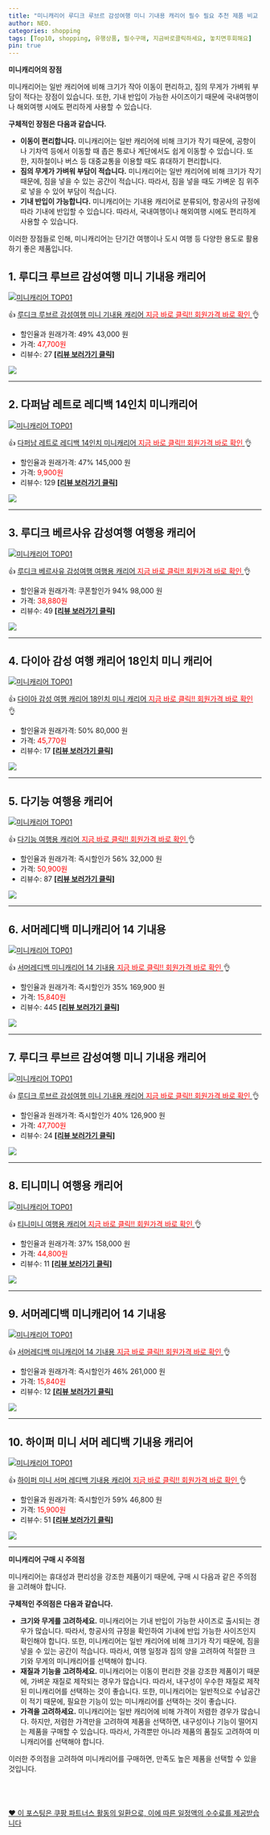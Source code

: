 ```yaml
---
title: "미니캐리어 루디크 루브르 감성여행 미니 기내용 캐리어 필수 필요 추천 제품 비교 최저 가격 비교 장점 구매 후기 구매평"
author: NEO.
categories: shopping
tags: [Top10, shopping, 유행상품, 필수구매, 지금바로클릭하세요, 놓치면후회해요]
pin: true
---
```

**미니캐리어의 장점**

미니캐리어는 일반 캐리어에 비해 크기가 작아 이동이 편리하고, 짐의 무게가 가벼워 부담이 적다는 장점이 있습니다. 또한, 기내 반입이 가능한 사이즈이기 때문에 국내여행이나 해외여행 시에도 편리하게 사용할 수 있습니다.

**구체적인 장점은 다음과 같습니다.**

* **이동이 편리합니다.** 미니캐리어는 일반 캐리어에 비해 크기가 작기 때문에, 공항이나 기차역 등에서 이동할 때 좁은 통로나 계단에서도 쉽게 이동할 수 있습니다. 또한, 지하철이나 버스 등 대중교통을 이용할 때도 휴대하기 편리합니다.
* **짐의 무게가 가벼워 부담이 적습니다.** 미니캐리어는 일반 캐리어에 비해 크기가 작기 때문에, 짐을 넣을 수 있는 공간이 적습니다. 따라서, 짐을 넣을 때도 가벼운 짐 위주로 넣을 수 있어 부담이 적습니다.
* **기내 반입이 가능합니다.** 미니캐리어는 기내용 캐리어로 분류되어, 항공사의 규정에 따라 기내에 반입할 수 있습니다. 따라서, 국내여행이나 해외여행 시에도 편리하게 사용할 수 있습니다.

이러한 장점들로 인해, 미니캐리어는 단기간 여행이나 도시 여행 등 다양한 용도로 활용하기 좋은 제품입니다.

   

## 1. 루디크 루브르 감성여행 미니 기내용 캐리어

[![미니캐리어 TOP01](https://thumbnail9.coupangcdn.com/thumbnails/remote/490x490ex/image/retail/images/1575090347713877-c21df360-984a-440c-8cb4-f15cf1a155c3.jpg)](https://link.coupang.com/re/AFFSDP?lptag=AF3617701&subid=GithubCoopas&pageKey=7355188221&traceid=V0-153&itemId=18937996813&vendorItemId=86064550963)


👍 [루디크 루브르 감성여행 미니 기내용 캐리어 <font color=red> 지금 바로 클릭!! 회원가격 바로 확인 </font> ](https://link.coupang.com/re/AFFSDP?lptag=AF3617701&subid=GithubCoopas&pageKey=7355188221&traceid=V0-153&itemId=18937996813&vendorItemId=86064550963) 👌 


- 할인율과 원래가격: 49%  43,000   원
- 가격: <span style='color:red'>47,700원</span>
- 리뷰수: 27  [**[리뷰 보러가기 클릭]**](https://link.coupang.com/re/AFFSDP?lptag=AF3617701&subid=GithubCoopas&pageKey=7355188221&traceid=V0-153&itemId=18937996813&vendorItemId=86064550963)

[![](/discount_price.png)](https://link.coupang.com/re/AFFSDP?lptag=AF3617701&subid=GithubCoopas&pageKey=7355188221&traceid=V0-153&itemId=18937996813&vendorItemId=86064550963)

---


   

## 2. 다퍼남 레트로 레디백 14인치 미니캐리어

[![미니캐리어 TOP01](https://thumbnail7.coupangcdn.com/thumbnails/remote/490x490ex/image/vendor_inventory/d3f8/6f7292de8ed136157a4378ca7ca2a36e7d6105fb81ce769adcddddb22051.jpg)](https://link.coupang.com/re/AFFSDP?lptag=AF3617701&subid=GithubCoopas&pageKey=7151507835&traceid=V0-153&itemId=17980413228&vendorItemId=85137264112)


👍 [다퍼남 레트로 레디백 14인치 미니캐리어 <font color=red> 지금 바로 클릭!! 회원가격 바로 확인 </font> ](https://link.coupang.com/re/AFFSDP?lptag=AF3617701&subid=GithubCoopas&pageKey=7151507835&traceid=V0-153&itemId=17980413228&vendorItemId=85137264112) 👌 


- 할인율과 원래가격: 47%  145,000   원
- 가격: <span style='color:red'>9,900원</span>
- 리뷰수: 129  [**[리뷰 보러가기 클릭]**](https://link.coupang.com/re/AFFSDP?lptag=AF3617701&subid=GithubCoopas&pageKey=7151507835&traceid=V0-153&itemId=17980413228&vendorItemId=85137264112)

[![](/discount_price.png)](https://link.coupang.com/re/AFFSDP?lptag=AF3617701&subid=GithubCoopas&pageKey=7151507835&traceid=V0-153&itemId=17980413228&vendorItemId=85137264112)

---


   

## 3. 루디크 베르사유 감성여행 여행용 캐리어

[![미니캐리어 TOP01](https://thumbnail7.coupangcdn.com/thumbnails/remote/490x490ex/image/retail/images/190247920785221-708fe99e-a494-4bc2-a409-ddcadbe3af48.jpg)](https://link.coupang.com/re/AFFSDP?lptag=AF3617701&subid=GithubCoopas&pageKey=7554210029&traceid=V0-153&itemId=19887107648&vendorItemId=86987464381)


👍 [루디크 베르사유 감성여행 여행용 캐리어 <font color=red> 지금 바로 클릭!! 회원가격 바로 확인 </font> ](https://link.coupang.com/re/AFFSDP?lptag=AF3617701&subid=GithubCoopas&pageKey=7554210029&traceid=V0-153&itemId=19887107648&vendorItemId=86987464381) 👌 


- 할인율과 원래가격: 쿠폰할인가 94%  98,000   원
- 가격: <span style='color:red'>38,880원</span>
- 리뷰수: 49  [**[리뷰 보러가기 클릭]**](https://link.coupang.com/re/AFFSDP?lptag=AF3617701&subid=GithubCoopas&pageKey=7554210029&traceid=V0-153&itemId=19887107648&vendorItemId=86987464381)

[![](/discount_price.png)](https://link.coupang.com/re/AFFSDP?lptag=AF3617701&subid=GithubCoopas&pageKey=7554210029&traceid=V0-153&itemId=19887107648&vendorItemId=86987464381)

---


   

## 4. 다이아 감성 여행 캐리어 18인치 미니 캐리어

[![미니캐리어 TOP01](https://thumbnail7.coupangcdn.com/thumbnails/remote/490x490ex/image/vendor_inventory/1e73/71c05d2a067d405eb4ac29205f956c3921268c927a42969291a9d07850b5.jpg)](https://link.coupang.com/re/AFFSDP?lptag=AF3617701&subid=GithubCoopas&pageKey=6997519319&traceid=V0-153&itemId=17148085736&vendorItemId=84336308868)


👍 [다이아 감성 여행 캐리어 18인치 미니 캐리어 <font color=red> 지금 바로 클릭!! 회원가격 바로 확인 </font> ](https://link.coupang.com/re/AFFSDP?lptag=AF3617701&subid=GithubCoopas&pageKey=6997519319&traceid=V0-153&itemId=17148085736&vendorItemId=84336308868) 👌 


- 할인율과 원래가격: 50%  80,000   원
- 가격: <span style='color:red'>45,770원</span>
- 리뷰수: 17  [**[리뷰 보러가기 클릭]**](https://link.coupang.com/re/AFFSDP?lptag=AF3617701&subid=GithubCoopas&pageKey=6997519319&traceid=V0-153&itemId=17148085736&vendorItemId=84336308868)

[![](/discount_price.png)](https://link.coupang.com/re/AFFSDP?lptag=AF3617701&subid=GithubCoopas&pageKey=6997519319&traceid=V0-153&itemId=17148085736&vendorItemId=84336308868)

---


   

## 5. 다기능 여행용 캐리어

[![미니캐리어 TOP01](https://thumbnail8.coupangcdn.com/thumbnails/remote/490x490ex/image/vendor_inventory/24d0/049ae69ce307bc4c620294244cabad041d632ed7636fad206bf59c14738c.jpg)](https://link.coupang.com/re/AFFSDP?lptag=AF3617701&subid=GithubCoopas&pageKey=7771727552&traceid=V0-153&itemId=20983059510&vendorItemId=88047822389)


👍 [다기능 여행용 캐리어 <font color=red> 지금 바로 클릭!! 회원가격 바로 확인 </font> ](https://link.coupang.com/re/AFFSDP?lptag=AF3617701&subid=GithubCoopas&pageKey=7771727552&traceid=V0-153&itemId=20983059510&vendorItemId=88047822389) 👌 


- 할인율과 원래가격: 즉시할인가 56%  32,000   원
- 가격: <span style='color:red'>50,900원</span>
- 리뷰수: 87  [**[리뷰 보러가기 클릭]**](https://link.coupang.com/re/AFFSDP?lptag=AF3617701&subid=GithubCoopas&pageKey=7771727552&traceid=V0-153&itemId=20983059510&vendorItemId=88047822389)

[![](/discount_price.png)](https://link.coupang.com/re/AFFSDP?lptag=AF3617701&subid=GithubCoopas&pageKey=7771727552&traceid=V0-153&itemId=20983059510&vendorItemId=88047822389)

---


   

## 6. 서머레디백 미니캐리어 14 기내용

[![미니캐리어 TOP01](https://thumbnail10.coupangcdn.com/thumbnails/remote/490x490ex/image/vendor_inventory/da3a/75fe54f14728533355d4e5f2c75e88836a538f764745d893d1fc20cf15db.jpg)](https://link.coupang.com/re/AFFSDP?lptag=AF3617701&subid=GithubCoopas&pageKey=6629281004&traceid=V0-153&itemId=15106687166&vendorItemId=82286059663)


👍 [서머레디백 미니캐리어 14 기내용 <font color=red> 지금 바로 클릭!! 회원가격 바로 확인 </font> ](https://link.coupang.com/re/AFFSDP?lptag=AF3617701&subid=GithubCoopas&pageKey=6629281004&traceid=V0-153&itemId=15106687166&vendorItemId=82286059663) 👌 


- 할인율과 원래가격: 즉시할인가 35%  169,900   원
- 가격: <span style='color:red'>15,840원</span>
- 리뷰수: 445  [**[리뷰 보러가기 클릭]**](https://link.coupang.com/re/AFFSDP?lptag=AF3617701&subid=GithubCoopas&pageKey=6629281004&traceid=V0-153&itemId=15106687166&vendorItemId=82286059663)

[![](/discount_price.png)](https://link.coupang.com/re/AFFSDP?lptag=AF3617701&subid=GithubCoopas&pageKey=6629281004&traceid=V0-153&itemId=15106687166&vendorItemId=82286059663)

---


   

## 7. 루디크 루브르 감성여행 미니 기내용 캐리어

[![미니캐리어 TOP01](https://thumbnail9.coupangcdn.com/thumbnails/remote/490x490ex/image/retail/images/1575090347713877-c21df360-984a-440c-8cb4-f15cf1a155c3.jpg)](https://link.coupang.com/re/AFFSDP?lptag=AF3617701&subid=GithubCoopas&pageKey=7355188221&traceid=V0-153&itemId=18937996813&vendorItemId=86064550963)


👍 [루디크 루브르 감성여행 미니 기내용 캐리어 <font color=red> 지금 바로 클릭!! 회원가격 바로 확인 </font> ](https://link.coupang.com/re/AFFSDP?lptag=AF3617701&subid=GithubCoopas&pageKey=7355188221&traceid=V0-153&itemId=18937996813&vendorItemId=86064550963) 👌 


- 할인율과 원래가격: 즉시할인가 40%  126,900   원
- 가격: <span style='color:red'>47,700원</span>
- 리뷰수: 24  [**[리뷰 보러가기 클릭]**](https://link.coupang.com/re/AFFSDP?lptag=AF3617701&subid=GithubCoopas&pageKey=7355188221&traceid=V0-153&itemId=18937996813&vendorItemId=86064550963)

[![](/discount_price.png)](https://link.coupang.com/re/AFFSDP?lptag=AF3617701&subid=GithubCoopas&pageKey=7355188221&traceid=V0-153&itemId=18937996813&vendorItemId=86064550963)

---


   

## 8. 티니미니 여행용 캐리어

[![미니캐리어 TOP01](https://thumbnail9.coupangcdn.com/thumbnails/remote/490x490ex/image/rs_quotation_api/q0dwbup7/3566d701884549eb8c456458b80a7fe3.jpg)](https://link.coupang.com/re/AFFSDP?lptag=AF3617701&subid=GithubCoopas&pageKey=7424738865&traceid=V0-153&itemId=19270194901&vendorItemId=86385410967)


👍 [티니미니 여행용 캐리어 <font color=red> 지금 바로 클릭!! 회원가격 바로 확인 </font> ](https://link.coupang.com/re/AFFSDP?lptag=AF3617701&subid=GithubCoopas&pageKey=7424738865&traceid=V0-153&itemId=19270194901&vendorItemId=86385410967) 👌 


- 할인율과 원래가격: 37%  158,000   원
- 가격: <span style='color:red'>44,800원</span>
- 리뷰수: 11  [**[리뷰 보러가기 클릭]**](https://link.coupang.com/re/AFFSDP?lptag=AF3617701&subid=GithubCoopas&pageKey=7424738865&traceid=V0-153&itemId=19270194901&vendorItemId=86385410967)

[![](/discount_price.png)](https://link.coupang.com/re/AFFSDP?lptag=AF3617701&subid=GithubCoopas&pageKey=7424738865&traceid=V0-153&itemId=19270194901&vendorItemId=86385410967)

---


   

## 9. 서머레디백 미니캐리어 14 기내용

[![미니캐리어 TOP01](https://thumbnail7.coupangcdn.com/thumbnails/remote/490x490ex/image/vendor_inventory/c7c4/0f277380de55afb28e39a4aebf2853b3acfc8b6b9ed6bf87f7a1f49aeeee.jpg)](https://link.coupang.com/re/AFFSDP?lptag=AF3617701&subid=GithubCoopas&pageKey=6629281004&traceid=V0-153&itemId=15106687171&vendorItemId=82286059671)


👍 [서머레디백 미니캐리어 14 기내용 <font color=red> 지금 바로 클릭!! 회원가격 바로 확인 </font> ](https://link.coupang.com/re/AFFSDP?lptag=AF3617701&subid=GithubCoopas&pageKey=6629281004&traceid=V0-153&itemId=15106687171&vendorItemId=82286059671) 👌 


- 할인율과 원래가격: 즉시할인가 46%  261,000   원
- 가격: <span style='color:red'>15,840원</span>
- 리뷰수: 12  [**[리뷰 보러가기 클릭]**](https://link.coupang.com/re/AFFSDP?lptag=AF3617701&subid=GithubCoopas&pageKey=6629281004&traceid=V0-153&itemId=15106687171&vendorItemId=82286059671)

[![](/discount_price.png)](https://link.coupang.com/re/AFFSDP?lptag=AF3617701&subid=GithubCoopas&pageKey=6629281004&traceid=V0-153&itemId=15106687171&vendorItemId=82286059671)

---


   

## 10. 하이퍼 미니 서머 레디백 기내용 캐리어

[![미니캐리어 TOP01](https://thumbnail7.coupangcdn.com/thumbnails/remote/490x490ex/image/vendor_inventory/2f4d/a6ef09c5003e4027446fc8167b776f83fdef07e18ac986b5a131dfe92243.jpg)](https://link.coupang.com/re/AFFSDP?lptag=AF3617701&subid=GithubCoopas&pageKey=6663831600&traceid=V0-153&itemId=15306270845&vendorItemId=85183937784)


👍 [하이퍼 미니 서머 레디백 기내용 캐리어 <font color=red> 지금 바로 클릭!! 회원가격 바로 확인 </font> ](https://link.coupang.com/re/AFFSDP?lptag=AF3617701&subid=GithubCoopas&pageKey=6663831600&traceid=V0-153&itemId=15306270845&vendorItemId=85183937784) 👌 


- 할인율과 원래가격: 즉시할인가 59%  46,800   원
- 가격: <span style='color:red'>15,900원</span>
- 리뷰수: 51  [**[리뷰 보러가기 클릭]**](https://link.coupang.com/re/AFFSDP?lptag=AF3617701&subid=GithubCoopas&pageKey=6663831600&traceid=V0-153&itemId=15306270845&vendorItemId=85183937784)

[![](/discount_price.png)](https://link.coupang.com/re/AFFSDP?lptag=AF3617701&subid=GithubCoopas&pageKey=6663831600&traceid=V0-153&itemId=15306270845&vendorItemId=85183937784)

---
**미니캐리어 구매 시 주의점**

미니캐리어는 휴대성과 편리성을 강조한 제품이기 때문에, 구매 시 다음과 같은 주의점을 고려해야 합니다.

**구체적인 주의점은 다음과 같습니다.**

* **크기와 무게를 고려하세요.** 미니캐리어는 기내 반입이 가능한 사이즈로 출시되는 경우가 많습니다. 따라서, 항공사의 규정을 확인하여 기내에 반입 가능한 사이즈인지 확인해야 합니다. 또한, 미니캐리어는 일반 캐리어에 비해 크기가 작기 때문에, 짐을 넣을 수 있는 공간이 적습니다. 따라서, 여행 일정과 짐의 양을 고려하여 적절한 크기와 무게의 미니캐리어를 선택해야 합니다.
* **재질과 기능을 고려하세요.** 미니캐리어는 이동이 편리한 것을 강조한 제품이기 때문에, 가벼운 재질로 제작되는 경우가 많습니다. 따라서, 내구성이 우수한 재질로 제작된 미니캐리어를 선택하는 것이 좋습니다. 또한, 미니캐리어는 일반적으로 수납공간이 적기 때문에, 필요한 기능이 있는 미니캐리어를 선택하는 것이 좋습니다.
* **가격을 고려하세요.** 미니캐리어는 일반 캐리어에 비해 가격이 저렴한 경우가 많습니다. 하지만, 저렴한 가격만을 고려하여 제품을 선택하면, 내구성이나 기능이 떨어지는 제품을 구매할 수 있습니다. 따라서, 가격뿐만 아니라 제품의 품질도 고려하여 미니캐리어를 선택해야 합니다.

이러한 주의점을 고려하여 미니캐리어를 구매하면, 만족도 높은 제품을 선택할 수 있을 것입니다.<br><br><br><br><br> [ ❤  이 포스팅은 쿠팡 파트너스 활동의 일환으로, 이에 따른 일정액의 수수료를 제공받습니다](https://link.coupang.com/a/bcEFyh)